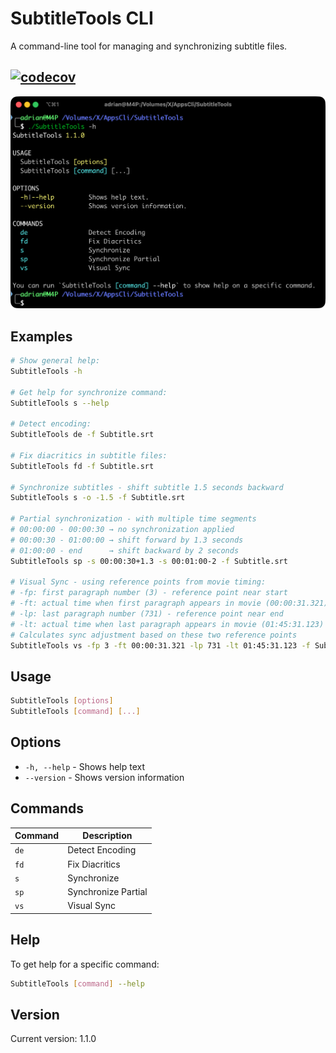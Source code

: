 # SubtitleTools CLI

A command-line tool for managing and synchronizing subtitle files.

[![codecov](https://codecov.io/gh/S9yN37/SubtitleTools/branch/main/graph/badge.svg)](https://codecov.io/gh/S9yN37/SubtitleTools)
---
![screenshot](.assets/SubtitleTools.png)

## Examples

```bash
# Show general help:
SubtitleTools -h

# Get help for synchronize command:
SubtitleTools s --help

# Detect encoding:
SubtitleTools de -f Subtitle.srt

# Fix diacritics in subtitle files:
SubtitleTools fd -f Subtitle.srt

# Synchronize subtitles - shift subtitle 1.5 seconds backward
SubtitleTools s -o -1.5 -f Subtitle.srt

# Partial synchronization - with multiple time segments
# 00:00:00 - 00:00:30 → no synchronization applied
# 00:00:30 - 01:00:00 → shift forward by 1.3 seconds  
# 01:00:00 - end      → shift backward by 2 seconds
SubtitleTools sp -s 00:00:30+1.3 -s 00:01:00-2 -f Subtitle.srt

# Visual Sync - using reference points from movie timing:
# -fp: first paragraph number (3) - reference point near start
# -ft: actual time when first paragraph appears in movie (00:00:31.321)
# -lp: last paragraph number (731) - reference point near end  
# -lt: actual time when last paragraph appears in movie (01:45:31.123)
# Calculates sync adjustment based on these two reference points
SubtitleTools vs -fp 3 -ft 00:00:31.321 -lp 731 -lt 01:45:31.123 -f Subtitle.srt
```

## Usage

```bash
SubtitleTools [options]
SubtitleTools [command] [...]
```

## Options

- `-h, --help` - Shows help text
- `--version` - Shows version information

## Commands

| Command | Description |
|---------|-------------|
| `de` | Detect Encoding |
| `fd` | Fix Diacritics |
| `s` | Synchronize |
| `sp` | Synchronize Partial |
| `vs` | Visual Sync |

## Help

To get help for a specific command:

```bash
SubtitleTools [command] --help
```

## Version

Current version: 1.1.0